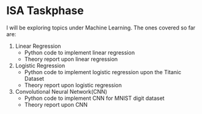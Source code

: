 # ISA Taskphase
I will be exploring topics under Machine Learning. The ones covered so far are:
1. Linear Regression
    - Python code to implement linear regression 
    - Theory report upon linear regression 
2. Logistic Regression
    - Python code to implement logistic regression upon the Titanic Dataset
    - Theory report upon logistic regression
3. Convolutional Neural Network(CNN)
    - Python code to implement CNN for MNIST digit dataset
    - Theory report upon CNN